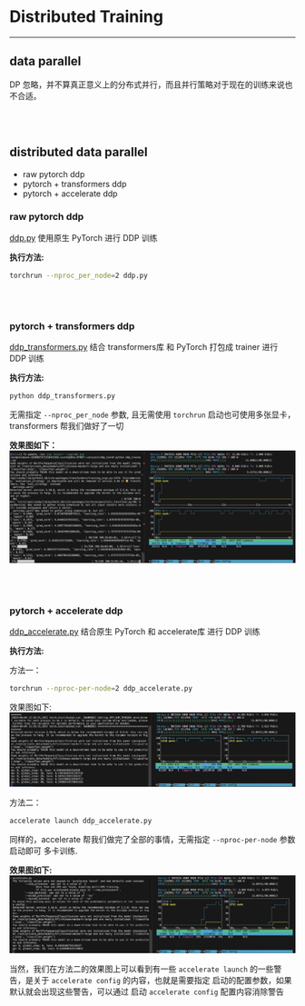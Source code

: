 # Distributed Training


---


## data parallel

DP 忽略，并不算真正意义上的分布式并行，而且并行策略对于现在的训练来说也不合适。


<br>
<br>



## distributed data parallel

- raw pytorch ddp
- pytorch + transformers ddp
- pytorch + accelerate ddp

### raw pytorch ddp
[ddp.py](/distributed_train/distributed_data_parallel/ddp.py) 使用原生 PyTorch 进行 DDP 训练

**执行方法:**

```bash
torchrun --nproc_per_node=2 ddp.py
```

<br>
<br>

### pytorch + transformers ddp
[ddp_transformers.py](/distributed_train/distributed_data_parallel/ddp_transformers.py) 结合 transformers库 和 PyTorch 打包成 trainer 进行 DDP 训练

**执行方法:**
```bash
python ddp_transformers.py
``` 
无需指定 `--nproc_per_node` 参数, 且无需使用 `torchrun` 启动也可使用多张显卡， transformers 帮我们做好了一切

**效果图如下：**
![ddp training](/assets/ddp_trainer_result.png)


<br>
<br>

### pytorch + accelerate ddp
[ddp_accelerate.py](/distributed_train/distributed_data_parallel/ddp_accelerate.py) 结合原生 PyTorch 和 accelerate库 进行 DDP 训练

**执行方法:**

方法一：
```bash
torchrun --nproc-per-node=2 ddp_accelerate.py
```

效果图如下:
![torchrun ddp_accelerate](/assets/ddp_accelerate_result.png)


方法二：
```bash
accelerate launch ddp_accelerate.py
```
同样的，accelerate 帮我们做完了全部的事情，无需指定 `--nproc-per-node` 参数启动即可 多卡训练.

**效果图如下:**
![accelerate ddp_accelerate](/assets/ddp_accelerate_result2.png)


当然，我们在方法二的效果图上可以看到有一些 `accelerate launch` 的一些警告，是关于 `accelerate config` 的内容，也就是需要指定 启动的配置参数，如果默认就会出现这些警告，可以通过 启动 `accelerate config` 配置内容消除警告
